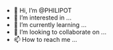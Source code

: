 - 👋 Hi, I’m @PHILIPOT
- 👀 I’m interested in ...
- 🌱 I’m currently learning ...
- 💞️ I’m looking to collaborate on ...
- 📫 How to reach me ...

<!---
PHILIPOT/PHILIPOT is a ✨ special ✨ repository because its `README.md` (this file) appears on your GitHub profile.
You can click the Preview link to take a look at your changes.
--->
